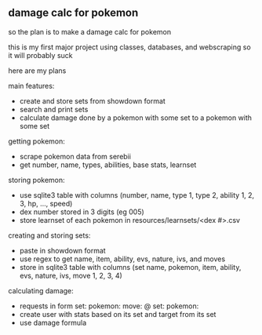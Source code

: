 ## damage calc for pokemon
so the plan is to make a damage 
calc for pokemon

this is my first major project using classes, 
databases, and webscraping so it will probably suck

here are my plans

main features:
* create and store sets from showdown format
* search and print sets
* calculate damage done by a pokemon with some set to a pokemon with some set

getting pokemon:
* scrape pokemon data from serebii
* get number, name, types, abilities, base stats, learnset

storing pokemon:
* use sqlite3 table with columns (number, name, type 1, type 2, ability 1, 2, 3, hp, ..., speed)
* dex number stored in 3 digits (eg 005)
* store learnset of each pokemon in resources/learnsets/<dex #>.csv

creating and storing sets:
* paste in showdown format
* use regex to get name, item, ability, evs, nature, ivs, and moves
* store in sqlite3 table with columns (set name, pokemon, item, ability, evs, nature, ivs, move 1, 2, 3, 4) 

calculating damage:
* requests in form set:<set> pokemon:<user> move:<move> @ set:<set> pokemon:<target> 
* create user with stats based on its set and target from its set
* use damage formula
